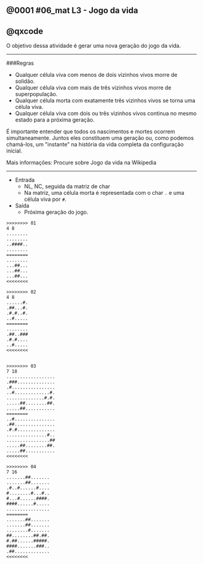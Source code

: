 ## @0001 #06_mat L3 - Jogo da vida
## @qxcode

O objetivo dessa atividade é gerar uma nova geração do jogo da vida.

---
###Regras

- Qualquer célula viva com menos de dois vizinhos vivos morre de solidão.
- Qualquer célula viva com mais de três vizinhos vivos morre de superpopulação.
- Qualquer célula morta com exatamente três vizinhos vivos se torna uma célula viva.
- Qualquer célula viva com dois ou três vizinhos vivos continua no mesmo estado para a próxima geração.

É importante entender que todos os nascimentos e mortes ocorrem simultaneamente. Juntos eles constituem uma geração ou, como podemos chamá-los, um "instante" na história da vida completa da configuração inicial. 

Mais informações: Procure sobre Jogo da vida na Wikipedia

---
- Entrada
    - NL, NC, seguida da matriz de char
    - Na matriz, uma célula morta é representada com o char `.` e uma célula viva por `#`.
- Saída
    - Próxima geração do jogo.

```
>>>>>>>> 01
4 8
........
........
..####..
........
========
........
...##...
...##...
...##...
<<<<<<<<

>>>>>>>> 02
4 8
......#.
.##...#.
.#.#..#.
..#.....
========
........
.##..###
.#.#....
..#.....
<<<<<<<<


>>>>>>>> 03
7 18
..................
.###..............
.#................
..#.............#.
..............#.#.
.....##........##.
.....##...........
========
..#...............
.##...............
.#.#..............
...............#..
................##
.....##........##.
.....##...........
<<<<<<<<

>>>>>>>> 04
7 16
.......##.......
.......##.......
.#..#......#....
#........#...#..
#...#......####.
####......#.....
................
========
.......##.......
.......##.......
........#.......
##........##.##.
#.##......#####.
####.......###..
.##.............
<<<<<<<<


```

